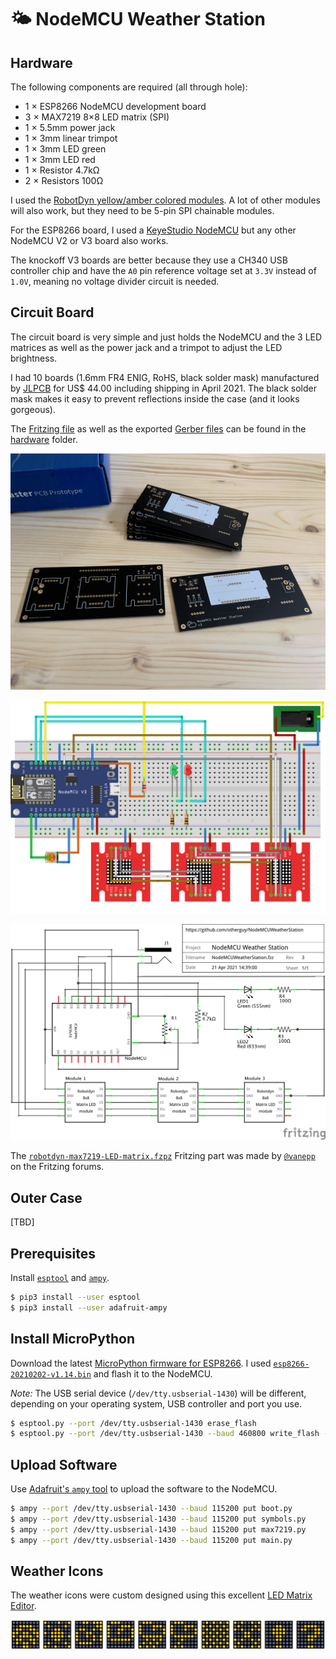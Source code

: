 
# 🌤 NodeMCU Weather Station

## Hardware

The following components are required (all through hole):

- 1 × ESP8266 NodeMCU development board
- 3 × MAX7219 8×8 LED matrix (SPI)
- 1 × 5.5mm power jack
- 1 × 3mm linear trimpot
- 1 × 3mm LED green
- 1 × 3mm LED red
- 1 × Resistor 4.7kΩ
- 2 × Resistors 100Ω

I used the [RobotDyn yellow/amber colored modules](https://www.aliexpress.com/item/32732745628.html). A lot
of other modules will also work, but they need to be 5-pin SPI chainable modules.

For the ESP8266 board, I used a [KeyeStudio NodeMCU](https://www.aliexpress.com/item/32668574859.html) but any
other NodeMCU V2 or V3 board also works.

The knockoff V3 boards are better because they use a CH340 USB controller chip and have the `A0` pin reference
voltage set at `3.3V` instead of `1.0V`, meaning no voltage divider circuit is needed.

## Circuit Board

The circuit board is very simple and just holds the NodeMCU and the 3 LED matrices as
well as the power jack and a trimpot to adjust the LED brightness.

I had 10 boards (1.6mm FR4 ENIG, RoHS, black solder mask) manufactured by [JLPCB](https://jlcpcb.com) for
US$ 44.00 including shipping in April 2021. The black solder mask makes it easy to prevent reflections inside
the case (and it looks gorgeous).

The [Fritzing file](hardware/NodeMCUWeatherStation.fzz) as well as the exported
[Gerber files](hardware/NodeMCUWeatherStation_Gerber.zip) can be found in the [hardware](hardware) folder.

![Finished PCB](resources/jlcpcb_boards.jpg "JLCPCB Finished PCB")

![Breadboard View](resources/NodeMCUWeatherStation_bb.png "Breadboard View")

![Schema View](resources/NodeMCUWeatherStation_schema.png "Schema View")

The [`robotdyn-max7219-LED-matrix.fzpz`](hardware/robotdyn-max7219-LED-matrix.fzpz) Fritzing part was made
by [`@vanepp`](https://forum.fritzing.org/u/vanepp) on the Fritzing forums.

## Outer Case

[TBD]

## Prerequisites

Install [`esptool`](https://github.com/espressif/esptool) and [`ampy`](https://github.com/scientifichackers/ampy).

```bash
$ pip3 install --user esptool
$ pip3 install --user adafruit-ampy
```

## Install MicroPython

Download the latest [MicroPython firmware for ESP8266](https://micropython.org/download/esp8266/). I used
[`esp8266-20210202-v1.14.bin`](firmware/esp8266-20210202-v1.14.bin) and flash it to the NodeMCU.

_Note:_ The USB serial device (`/dev/tty.usbserial-1430`) will be different, depending on your operating
system, USB controller and port you use.

```bash
$ esptool.py --port /dev/tty.usbserial-1430 erase_flash
$ esptool.py --port /dev/tty.usbserial-1430 --baud 460800 write_flash --flash_size=detect -fm dio 0x00 esp8266-20210202-v1.14.bin
```

## Upload Software

Use [Adafruit's `ampy` tool](https://github.com/adafruit/ampy) to upload the software to the NodeMCU.

```bash
$ ampy --port /dev/tty.usbserial-1430 --baud 115200 put boot.py
$ ampy --port /dev/tty.usbserial-1430 --baud 115200 put symbols.py
$ ampy --port /dev/tty.usbserial-1430 --baud 115200 put max7219.py
$ ampy --port /dev/tty.usbserial-1430 --baud 115200 put main.py
```

## Weather Icons

The weather icons were custom designed using this excellent [LED Matrix Editor](https://xantorohara.github.io/led-matrix-editor/#185a66bddb663c00|894218bc3d184291|001ea1a919a6c0ec|00007e818999710e|152a547e8191710e|0a04087e8191710e|55aa55aa55aa55aa|a542a51818a542a5|180018183c3c1800|1800183860663c00).

![Weather Icons](resources/weather-icons.png "Custom Weather Icons")
